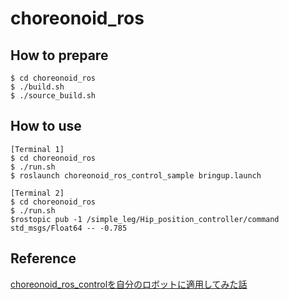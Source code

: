 # choreonoid_ros

## How to prepare
```
$ cd choreonoid_ros
$ ./build.sh
$ ./source_build.sh
```

## How to use
```
[Terminal 1]
$ cd choreonoid_ros
$ ./run.sh
$ roslaunch choreonoid_ros_control_sample bringup.launch
```

```
[Terminal 2]
$ cd choreonoid_ros
$ ./run.sh
$rostopic pub -1 /simple_leg/Hip_position_controller/command std_msgs/Float64 -- -0.785
```

## Reference
[choreonoid_ros_controlを自分のロボットに適用してみた話](https://qiita.com/FAL19/items/7b4a491e2399aa5cf7c9)
